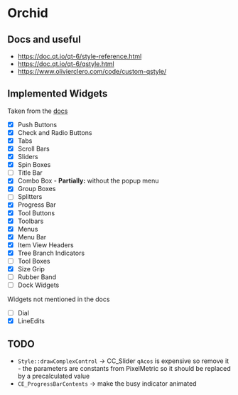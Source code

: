 # Orchid


## Docs and useful
- https://doc.qt.io/qt-6/style-reference.html
- https://doc.qt.io/qt-6/qstyle.html
- https://www.olivierclero.com/code/custom-qstyle/


## Implemented Widgets
Taken from the [docs](https://doc.qt.io/qt-6/style-reference.html#widget-reference)
- [x] Push Buttons 
- [x] Check and Radio Buttons
- [x] Tabs
- [x] Scroll Bars
- [x] Sliders
- [x] Spin Boxes
- [ ] Title Bar
- [x] Combo Box - **Partially:** without the popup menu
- [x] Group Boxes
- [ ] Splitters
- [x] Progress Bar
- [x] Tool Buttons
- [x] Toolbars
- [x] Menus
- [x] Menu Bar
- [x] Item View Headers
- [x] Tree Branch Indicators
- [ ] Tool Boxes
- [x] Size Grip
- [ ] Rubber Band
- [ ] Dock Widgets

Widgets not mentioned in the docs
- [ ] Dial
- [x] LineEdits 

## TODO
- `Style::drawComplexControl` -> CC_Slider `qAcos` is expensive so remove it - the parameters are constants from PixelMetric so it should be replaced by a precalculated value
- `CE_ProgressBarContents` -> make the busy indicator animated
